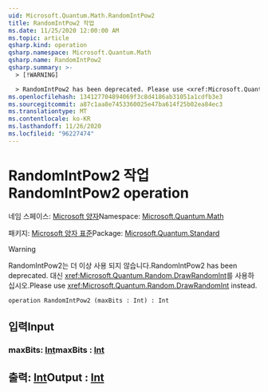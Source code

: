 ```yaml
---
uid: Microsoft.Quantum.Math.RandomIntPow2
title: RandomIntPow2 작업
ms.date: 11/25/2020 12:00:00 AM
ms.topic: article
qsharp.kind: operation
qsharp.namespace: Microsoft.Quantum.Math
qsharp.name: RandomIntPow2
qsharp.summary: >-
  > [!WARNING]

  > RandomIntPow2 has been deprecated. Please use <xref:Microsoft.Quantum.Random.DrawRandomInt> instead.
ms.openlocfilehash: 134127704894069f3c8d4186ab31051a1cdfb3e3
ms.sourcegitcommit: a87c1aa8e7453360025e47ba614f25b02ea84ec3
ms.translationtype: MT
ms.contentlocale: ko-KR
ms.lasthandoff: 11/26/2020
ms.locfileid: "96227474"
---
```

# <a name="randomintpow2-operation"></a><span data-ttu-id="b6519-102">RandomIntPow2 작업</span><span class="sxs-lookup"><span data-stu-id="b6519-102">RandomIntPow2 operation</span></span>

<span data-ttu-id="b6519-103">네임 스페이스: [Microsoft 양자](xref:Microsoft.Quantum.Math)</span><span class="sxs-lookup"><span data-stu-id="b6519-103">Namespace: [Microsoft.Quantum.Math](xref:Microsoft.Quantum.Math)</span></span>

<span data-ttu-id="b6519-104">패키지: [Microsoft 양자 표준](https://nuget.org/packages/Microsoft.Quantum.Standard)</span><span class="sxs-lookup"><span data-stu-id="b6519-104">Package: [Microsoft.Quantum.Standard](https://nuget.org/packages/Microsoft.Quantum.Standard)</span></span>


> [!WARNING]
> <span data-ttu-id="b6519-105">RandomIntPow2는 더 이상 사용 되지 않습니다.</span><span class="sxs-lookup"><span data-stu-id="b6519-105">RandomIntPow2 has been deprecated.</span></span> <span data-ttu-id="b6519-106">대신 <xref:Microsoft.Quantum.Random.DrawRandomInt>를 사용하십시오.</span><span class="sxs-lookup"><span data-stu-id="b6519-106">Please use <xref:Microsoft.Quantum.Random.DrawRandomInt> instead.</span></span>



```qsharp
operation RandomIntPow2 (maxBits : Int) : Int
```


## <a name="input"></a><span data-ttu-id="b6519-107">입력</span><span class="sxs-lookup"><span data-stu-id="b6519-107">Input</span></span>

### <a name="maxbits--int"></a><span data-ttu-id="b6519-108">maxBits: [Int](xref:microsoft.quantum.lang-ref.int)</span><span class="sxs-lookup"><span data-stu-id="b6519-108">maxBits : [Int](xref:microsoft.quantum.lang-ref.int)</span></span>





## <a name="output--int"></a><span data-ttu-id="b6519-109">출력: [Int](xref:microsoft.quantum.lang-ref.int)</span><span class="sxs-lookup"><span data-stu-id="b6519-109">Output : [Int](xref:microsoft.quantum.lang-ref.int)</span></span>

